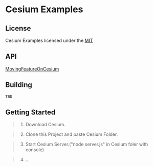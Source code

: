 # Cesium Examples

## License

Cesium Examples licensed under the [MIT](https://opensource.org/licenses/MIT)

## API

[MovingFeatureOnCesium](https://github.com/STEMLab/cesium-examples/tree/master/MFOC)

## Building

    TBD

## Getting Started 

> 1. Download Cesium.

> 2. Clone this Project and paste Cesium Folder.

> 3. Start Cesium Server.("node server.js" in Cesium foler with console)

> 4. ...

